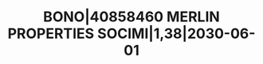 ---
layout: asset
title: BONO|40858460 MERLIN PROPERTIES SOCIMI|1,38|2030-06-01
isin: XS2347367018
---